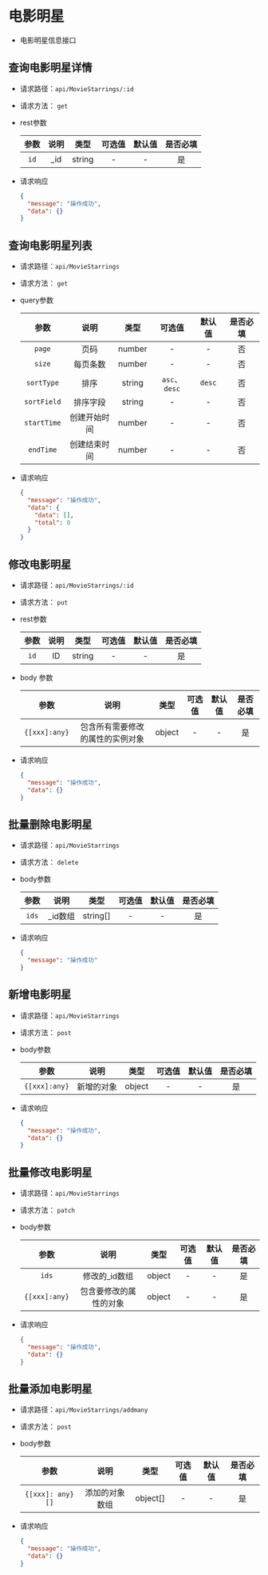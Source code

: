 # 电影明星

- 电影明星信息接口

## 查询电影明星详情

- 请求路径：`api/MovieStarrings/:id`
- 请求方法： `get`
- rest参数

  | 参数 |   说明    |  类型  | 可选值 | 默认值 | 是否必填 |
  | :--: | :-------: | :----: | :----: | :----: | :------: |
  | `id` | _id | string |   -    |   -    |    是    |

- 请求响应

  ```json
  {
    "message": "操作成功",
    "data": {}
  }
  ```

## 查询电影明星列表

- 请求路径：`api/MovieStarrings`
- 请求方法： `get`
- query参数

  |    参数     |   说明   |  类型  |    可选值     | 默认值 | 是否必填 |
  | :---------: | :------: | :----: | :-----------: | :----: | :------: |
  |   `page`    |   页码   | number |       -       |   -    |    否    |
  |   `size`    | 每页条数 | number |       -       |   -    |    否    |
  | `sortType`  |   排序   | string | `asc`、`desc` | `desc` |    否    |
  | `sortField` | 排序字段 | string |       -       |   -    |    否    |
  | `startTime` | 创建开始时间 | number |       -       |   -    |    否    |
  |  `endTime`  | 创建结束时间 | number |       -       |   -    |    否    |

- 请求响应

  ```json
  {
    "message": "操作成功",
    "data": {
      "data": [],
      "total": 0
    }
  }
  ```

## 修改电影明星

- 请求路径：`api/MovieStarrings/:id`
- 请求方法： `put`

- rest参数

  |    参数     |   说明   |  类型  |    可选值     | 默认值 | 是否必填 |
  | :---------: | :------: | :----: | :-----------: | :----: | :------: |
  |   `id`    |   ID   | string |       -       |   -    |    是    |

- body 参数

  |    参数     |   说明   |  类型  |    可选值     | 默认值 | 是否必填 |
  | :---------: | :------: | :----: | :-----------: | :----: | :------: |
  |   `{[xxx]:any}`    |   包含所有需要修改的属性的实例对象   | object |       -       |   -    |    是    |

- 请求响应

  ```json
  {
    "message": "操作成功",
    "data": {}
  }
  ```

## 批量删除电影明星

- 请求路径：`api/MovieStarrings`
- 请求方法： `delete`

- body参数

  |    参数     |   说明   |  类型  |    可选值     | 默认值 | 是否必填 |
  | :---------: | :------: | :----: | :-----------: | :----: | :------: |
  |   `ids`    |  _id数组   | string[] |       -       |   -    |    是    |

- 请求响应

  ```json
  {
    "message": "操作成功"
  }
  ```

## 新增电影明星

- 请求路径：`api/MovieStarrings`
- 请求方法： `post`

- body参数

  |    参数     |   说明   |  类型  |    可选值     | 默认值 | 是否必填 |
  | :---------: | :------: | :----: | :-----------: | :----: | :------: |
  |   `{[xxx]:any}`    |   新增的对象   | object |       -       |   -    |    是    |

- 请求响应

  ```json
  {
    "message": "操作成功",
    "data": {}
  }
  ```

## 批量修改电影明星

- 请求路径：`api/MovieStarrings`
- 请求方法： `patch`

- body参数

  |    参数     |   说明   |  类型  |    可选值     | 默认值 | 是否必填 |
  | :---------: | :------: | :----: | :-----------: | :----: | :------: |
  |   `ids`    |   修改的_id数组   | object |       -       |   -    |    是    |
  |   `{[xxx]:any}`    |   包含要修改的属性的对象   | object |       -       |   -    |    是    |

- 请求响应

  ```json
  {
    "message": "操作成功",
    "data": {}
  }
  ```

## 批量添加电影明星

- 请求路径：`api/MovieStarrings/addmany`
- 请求方法： `post`

- body参数

  |    参数     |   说明   |  类型  |    可选值     | 默认值 | 是否必填 |
  | :---------: | :------: | :----: | :-----------: | :----: | :------: |
  |   `{[xxx]: any}[]`    |   添加的对象数组   | object[] |       -       |   -    |    是    |

- 请求响应

  ```json
  {
    "message": "操作成功",
    "data": {}
  }
  ```
